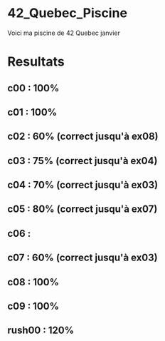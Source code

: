 # 42_Quebec_Piscine

Voici ma piscine de 42 Quebec janvier


# Resultats

c00 : 100%
-
c01 : 100%
-
c02 : 60% (correct jusqu'à ex08)
-
c03 : 75% (correct jusqu'à ex04)
-
c04 : 70% (correct jusqu'à ex03)
-
c05 : 80% (correct jusqu'à ex07)
-
c06 : 
-
c07 : 60% (correct jusqu'à ex03)
-
c08 : 100%
-
c09 : 100%
-
rush00 : 120%
-
